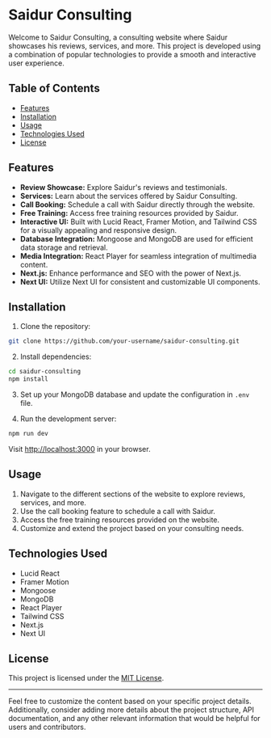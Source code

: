 
# Saidur Consulting

Welcome to Saidur Consulting, a consulting website where Saidur showcases his reviews, services, and more. This project is developed using a combination of popular technologies to provide a smooth and interactive user experience.

## Table of Contents

- [Features](#features)
- [Installation](#installation)
- [Usage](#usage)
- [Technologies Used](#technologies-used)
- [License](#license)

## Features

- **Review Showcase:** Explore Saidur's reviews and testimonials.
- **Services:** Learn about the services offered by Saidur Consulting.
- **Call Booking:** Schedule a call with Saidur directly through the website.
- **Free Training:** Access free training resources provided by Saidur.
- **Interactive UI:** Built with Lucid React, Framer Motion, and Tailwind CSS for a visually appealing and responsive design.
- **Database Integration:** Mongoose and MongoDB are used for efficient data storage and retrieval.
- **Media Integration:** React Player for seamless integration of multimedia content.
- **Next.js:** Enhance performance and SEO with the power of Next.js.
- **Next UI:** Utilize Next UI for consistent and customizable UI components.

## Installation

1. Clone the repository:

```bash
git clone https://github.com/your-username/saidur-consulting.git
```

2. Install dependencies:

```bash
cd saidur-consulting
npm install
```

3. Set up your MongoDB database and update the configuration in `.env` file.

4. Run the development server:

```bash
npm run dev
```

Visit [http://localhost:3000](http://localhost:3000) in your browser.

## Usage

1. Navigate to the different sections of the website to explore reviews, services, and more.
2. Use the call booking feature to schedule a call with Saidur.
3. Access the free training resources provided on the website.
4. Customize and extend the project based on your consulting needs.

## Technologies Used

- Lucid React
- Framer Motion
- Mongoose
- MongoDB
- React Player
- Tailwind CSS
- Next.js
- Next UI


## License

This project is licensed under the [MIT License](LICENSE).

---

Feel free to customize the content based on your specific project details. Additionally, consider adding more details about the project structure, API documentation, and any other relevant information that would be helpful for users and contributors.
